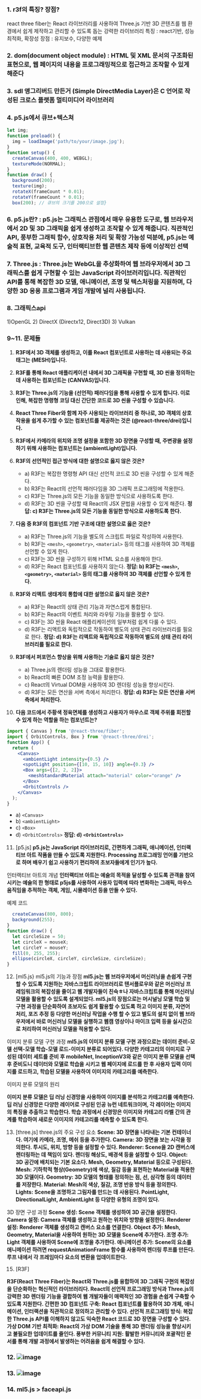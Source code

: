 ### 1. r3f의 특징? 장점?
react three fiber는 React 라이브러리를 사용하여 Three.js 기반 3D 콘텐츠를 웹 환경에서 쉽게 제작하고 관리할 수 있도록 돕는 강력한 라이브러리
특징 : react기반, 성능최적화, 확장성
장점 : 유지보수, 다양한 예제
### 2. dom(document object module) : HTML 및 XML 문서의 구조화된 표현으로, 웹 페이지의 내용을 프로그래밍적으로 접근하고 조작할 수 있게 해준다
### 3. sdl 앵그리버드 만든거 (Simple DirectMedia Layer)은 C 언어로 작성된 크로스 플랫폼 멀티미디어 라이브러리
### 4. p5.js에서 큐브+텍스쳐
```javascript
let img;
function preload() {
  img = loadImage('path/to/your/image.jpg');
}
function setup() {
  createCanvas(400, 400, WEBGL);
  textureMode(NORMAL);
}
function draw() {
  background(200);
  texture(img);
  rotateX(frameCount * 0.01);
  rotateY(frameCount * 0.01);
  box(200); // 큐브의 크기를 200으로 설정}
```

### 6. p5.js란? : p5.js는 그래픽스 관점에서 매우 유용한 도구로, 웹 브라우저에서 2D 및 3D 그래픽을 쉽게 생성하고 조작할 수 있게 해줍니다. 직관적인 API, 풍부한 그래픽 함수, 상호작용 처리 및 확장 가능성 덕분에, p5.js는 예술적 표현, 교육적 도구, 인터랙티브한 웹 콘텐츠 제작 등에 이상적인 선택
### 7. Three.js : Three.js는 WebGL을 추상화하여 웹 브라우저에서 3D 그래픽스를 쉽게 구현할 수 있는 JavaScript 라이브러리입니다. 직관적인 API를 통해 복잡한 3D 모델, 애니메이션, 조명 및 텍스처링을 지원하며, 다양한 3D 응용 프로그램과 게임 개발에 널리 사용됩니다.
### 8. 그래픽스api 
1)OpenGL  2) DirectX (Directx12, Direct3D)  3) Vulkan


### 9~11. 문제들
1. **R3F에서 3D 객체를 생성하고, 이를 React 컴포넌트로 사용하는 데 사용되는 주요 태그는 (MESH)입니다.**
2. **R3F를 통해 React 애플리케이션 내에서 3D 그래픽을 구현할 때, 3D 씬을 정의하는 데 사용하는 컴포넌트는 (CANVAS)입니다.**
3. **R3F는 Three.js의 기능을 (선언적) 패러다임을 통해 사용할 수 있게 합니다. 이로 인해, 복잡한 명령형 코딩 대신 간단한 코드로 3D 씬을 구성할 수 있습니다.**
4. **React Three Fiber와 함께 자주 사용되는 라이브러리 중 하나로, 3D 객체의 상호작용을 쉽게 추가할 수 있는 컴포넌트를 제공하는 것은 (@react-three/drei)입니다.**
5. **R3F에서 카메라의 위치와 조명 설정을 포함한 3D 장면을 구성할 때, 주변광을 설정하기 위해 사용하는 컴포넌트는 (ambientLight)입니다.**
6. **R3F의 선언적인 접근 방식에 대한 설명으로 옳지 않은 것은?**
   - a) R3F는 복잡한 명령형 API 대신 선언적 코드로 3D 씬을 구성할 수 있게 해준다.
   - b) R3F는 React의 선언적 패러다임을 3D 그래픽 프로그래밍에 적용한다.
   - c) R3F는 Three.js의 모든 기능을 동일한 방식으로 사용하도록 한다.
   - d) R3F는 3D 씬을 구성할 때 React의 JSX 문법을 사용할 수 있게 해준다.
   **정답: c) R3F는 Three.js의 모든 기능을 동일한 방식으로 사용하도록 한다.**

7. **다음 중 R3F의 컴포넌트 기반 구조에 대한 설명으로 옳은 것은?**
   - a) R3F는 Three.js의 기능을 별도의 스크립트 파일로 작성하여 사용한다.
   - b) R3F는 `<mesh>`, `<geometry>`, `<material>` 등의 태그를 사용하여 3D 객체를 선언할 수 있게 한다.
   - c) R3F는 3D 씬을 구성하기 위해 HTML 요소를 사용해야 한다.
   - d) R3F는 React 컴포넌트를 사용하지 않는다.
   **정답: b) R3F는 `<mesh>`, `<geometry>`, `<material>` 등의 태그를 사용하여 3D 객체를 선언할 수 있게 한다.**

8. **R3F와 리액트 생태계의 통합에 대한 설명으로 옳지 않은 것은?**
   - a) R3F는 React의 상태 관리 기능과 자연스럽게 통합된다.
   - b) R3F는 React의 이벤트 처리와 라우팅 기능을 활용할 수 있다.
   - c) R3F는 3D 씬을 React 애플리케이션의 일부처럼 쉽게 다룰 수 있다.
   - d) R3F는 리액트와 독립적으로 작동하여 별도의 상태 관리 라이브러리를 필요로 한다.
   **정답: d) R3F는 리액트와 독립적으로 작동하여 별도의 상태 관리 라이브러리를 필요로 한다.**

9. **R3F에서 퍼포먼스 향상을 위해 사용하는 기술로 옳지 않은 것은?**
   - a) Three.js의 렌더링 성능을 그대로 활용한다.
   - b) React의 빠른 DOM 조정 능력을 활용한다.
   - c) React의 Virtual DOM을 사용하여 3D 렌더링 성능을 향상시킨다.
   - d) R3F는 모든 연산을 서버 측에서 처리한다.
   **정답: d) R3F는 모든 연산을 서버 측에서 처리한다.**

10. **다음 코드에서 주황색 정육면체를 생성하고 사용자가 마우스로 객체 주위를 회전할 수 있게 하는 역할을 하는 컴포넌트는?**
```jsx
import { Canvas } from '@react-three/fiber';
import { OrbitControls, Box } from '@react-three/drei';
function App() {
  return (
    <Canvas>
      <ambientLight intensity={0.5} />
      <spotLight position={[10, 15, 10]} angle={0.3} />
      <Box args={[2, 2, 2]}>
        <meshStandardMaterial attach="material" color="orange" />
      </Box>
      <OrbitControls />
    </Canvas>
  );
}
```
   - a) `<Canvas>`
   - b) `<ambientLight>`
   - c) `<Box>`
   - d) `<OrbitControls>`
   **정답: d) `<OrbitControls>`**

     
11. [p5.js]
**p5.js는 JavaScript 라이브러리로, 간편하게 그래픽, 애니메이션, 인터랙티브 아트 작품을 만들 수 있도록 지원한다. Processing 프로그래밍 언어를 기반으로 하며 배우기 쉽고 사용하기 편리하여 초보자들에게 인기가 높다.**

인터랙티브 아트의 개념
**인터랙티브 아트는 예술의 목적을 달성할 수 있도록 관객을 참여시키는 예술의 한 형태로 p5js를 사용하여 사용자 입력에 따라 변화하는 그래픽, 마우스 움직임을 추적하는 객체, 게임, 시뮬레이션 등을 만들 수 있다.**

예제 코드
```javascript
  createCanvas(800, 800);
  background(255);
}
function draw() {
  let circleSize = 50;
  let circleX = mouseX;
  let circleY = mouseY;
  fill(0, 255, 255); 
  ellipse(circleX, circleY, circleSize, circleSize);
}
```

12. [ml5.js}
ml5.js의 기능과 장점
**ml5.js는 웹 브라우저에서 머신러닝을 손쉽게 구현할 수 있도록 지원하는 자바스크립트 라이브러리로 텐서플로우와 같은 머신러닝 프레임워크의 복잡성을 줄이고 웹 개발자들이 친숙ㅎ나 자바스크립트를 통해 머신러닝 모델을 활용할 수 있도록 설계되었다.
ml5.js의 장점으로는 머시널닝 모델 학습 및 구현 과정을 단순화하여 초보자도 쉽게 활용할 수 있도록 하고 이미지 분류, 자연어 처리, 포즈 추정 등 다양한 머신러닝 작업을 수행 할 수 있고 별도의 설치 없이 웹 브라우저에서 바로 머신러닝 모델을 실행하고 웹캠 영상이나 마이크 입력 등을 실시간으로 처리하여 머신러닝 모델을 적용할 수 있다.**

이미지 분류 모델 구현 과정
**ml5.js의 이미지 분류 모델 구현 과정으로는 데이터 준비-모델 선택-모델 학습-모델 로드-이미지 분류로 되어있다.
다양한 카테고리의 이미지로 구성된 데이터 세트를 준비 후 mobileNet, InceptionV3와 같은 이미지 분류 모델을 선택 후 준비도니 데이터와 모델로 학습을 시키고 웹 페이지에 로드를 한 후 사용자 입력 이미지를 로드하고, 학습된 모델을 사용하여 이미지의 카테고리를 예측한다.**

이미지 분류 모델의 원리

**이미지 분류 모델은 딥 러닝 신경망을 사용하여 이미지를 분석하고 카테고리를 예측한다.
딥 러닝 신경망은 다양한 레이어로 구성된 인공 뉴런 네트워크이며, 각 레이어는 이미지의 특징을 추출하고 학습한다.
학습 과정에서 신경망은 이미지와 카테고리 라벨 간의 관계를 학습하여 새로운 이미지의 카테고리를 예측할 수 있도록 한다.**

13. [three.js]
three.js의 주요 구성 요소
**Scene: 3D 장면을 나타내는 기본 컨테이너다. 여기에 카메라, 조명, 메쉬 등을 추가한다.
Camera: 3D 장면을 보는 시각을 정의한다. 투시도, 위치, 방향 등을 설정할 수 있다.
Renderer: Scene을 2D 캔버스에 렌더링하는 데 책임이 있다. 렌더링 해상도, 배경색 등을 설정할 수 있다.
Object: 3D 공간에 배치되는 기본 요소다. Mesh, Geometry, Material 등으로 구성된다.
Mesh: 기하학적 형상(Geometry)에 색상, 질감 등을 표현하는 Material을 적용한 3D 모델이다.
Geometry: 3D 모델의 형태를 정의하는 점, 선, 삼각형 등의 데이터를 저장한다.
Material: Mesh의 색상, 질감, 조명 반응 방식 등을 정의한다.
Lights: Scene을 조명하고 그림자를 만드는 데 사용된다. PointLight, DirectionalLight, AmbientLight 등 다양한 유형의 조명이 있다.**

3D 장면 구성 과정
**Scene 생성: Scene 객체를 생성하여 3D 공간을 설정한다.
Camera 설정: Camera 객체를 생성하고 원하는 위치와 방향을 설정한다.
Renderer 설정: Renderer 객체를 생성하고 캔버스 요소를 연결한다.
Object 추가: Mesh, Geometry, Material을 사용하여 원하는 3D 모델을 Scene에 추가한다.
조명 추가: Light 객체를 사용하여 Scene에 조명을 추가한다.
애니메이션 추가: Scene의 요소를 애니메이션 하려면 requestAnimationFrame 함수를 사용하여 렌더링 루프를 만든다. 루프 내에서 각 프레임마다 요소의 변환을 업데이트한다.**

15. [R3F]

**R3F(React Three Fiber)는 React와 Three.js를 융합하여 3D 그래픽 구현의 복잡성을 단순화하는 혁신적인 라이브러리다. React의 선언적 프로그래밍 방식과 Three.js의 강력한 3D 렌더링 기능을 결합하여 웹 개발자들이 매력적인 3D 경험을 손쉽게 구축할 수 있도록 지원한다.
간편한 3D 컴포넌트 구축: React 컴포넌트를 활용하여 3D 개체, 애니메이션, 인터랙션을 직관적으로 정의하고 관리할 수 있다.
선언적 프로그래밍 방식: 복잡한 Three.js API를 이해하지 않고도 익숙한 React 코드로 3D 장면을 구성할 수 있다.
가상 DOM 기반 최적화: React의 가상 DOM 기술을 통해 3D 렌더링 성능을 향상시키고 불필요한 업데이트를 줄인다.
풍부한 커뮤니티 지원: 활발한 커뮤니티와 포괄적인 문서를 통해 개발 과정에서 발생하는 어려움을 쉽게 해결할 수 있다.**

### 12. ![image](https://github.com/gryrryfh/AI-Graphics/assets/50912987/f414e031-d462-4c79-8c7c-4cf6cf9ca546)
### 13. ![image](https://github.com/gryrryfh/AI-Graphics/assets/50912987/4daa2562-272f-44a4-bab1-1fba890ed4d5)
### 14. ml5.js > faceapi.js

